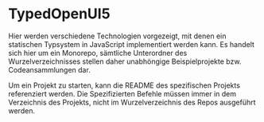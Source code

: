 # TypedOpenUI5
Hier werden verschiedene Technologien vorgezeigt, mit denen ein statischen Typsystem in JavaScript implementiert werden kann. Es handelt sich hier um ein Monorepo, sämtliche Unterordner des Wurzelverzeichnisses stellen daher unabhöngige Beispielprojekte bzw. Codeansammlungen dar.

Um ein Projekt zu starten, kann die README des spezifischen Projekts referenziert werden. Die Spezifizierten Befehle müssen immer in dem Verzeichnis des Projekts, nicht im Wurzelverzeichnis des Repos ausgeführt werden.
